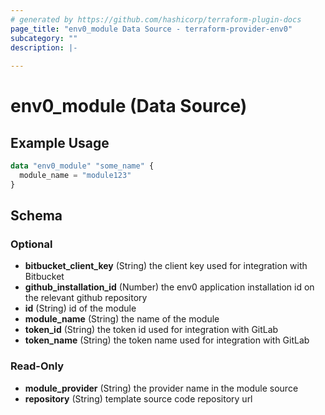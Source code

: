 ```yaml
---
# generated by https://github.com/hashicorp/terraform-plugin-docs
page_title: "env0_module Data Source - terraform-provider-env0"
subcategory: ""
description: |-
  
---
```


# env0_module (Data Source)



## Example Usage

```terraform
data "env0_module" "some_name" {
  module_name = "module123"
}
```

<!-- schema generated by tfplugindocs -->
## Schema

### Optional

- **bitbucket_client_key** (String) the client key used for integration with Bitbucket
- **github_installation_id** (Number) the env0 application installation id on the relevant github repository
- **id** (String) id of the module
- **module_name** (String) the name of the module
- **token_id** (String) the token id used for integration with GitLab
- **token_name** (String) the token name used for integration with GitLab

### Read-Only

- **module_provider** (String) the provider name in the module source
- **repository** (String) template source code repository url


